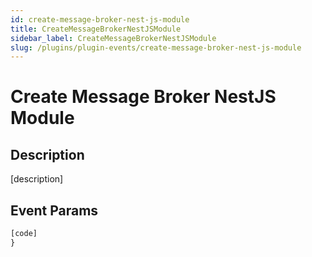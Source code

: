 ```yaml
---
id: create-message-broker-nest-js-module
title: CreateMessageBrokerNestJSModule
sidebar_label: CreateMessageBrokerNestJSModule
slug: /plugins/plugin-events/create-message-broker-nest-js-module
---
```


# Create Message Broker NestJS Module

## Description

[description]

## Event Params

```javascript
[code]
}
```
